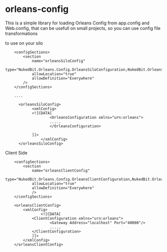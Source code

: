 # orleans-config

This is a simple library for loading Orleans Config from app.config and Web.config, that can be usefull on small projects, so you can use config file transformations

to use on your silo

        <configSections>
            <section
                name="orleansSiloConfig"
                type="NukedBit.Orleans.Config.OrleansSiloConfiguration,NukedBit.Orleans.Config"
                allowLocation="true"
                allowDefinition="Everywhere"
            /> 
        </configSections>
        
        ....
        
          <orleansSiloConfig>
                <xmlConfig>
                <![CDATA[
                        <OrleansConfiguration xmlns="urn:orleans">
                        .....
                        </OrleansConfiguration>      

                ]]>
                    </xmlConfig>
          </orleansSiloConfig>  
          
Client Side

        <configSections> 
            <section
                name="orleansClientConfig"
                type="NukedBit.Orleans.Config.OrleansClientConfiguration,NukedBit.Orleans.Config"
                allowLocation="true"
                allowDefinition="Everywhere"
                />
        </configSections>
                
        <orleansClientConfig>
            <xmlConfig>
                    <![CDATA[
                <ClientConfiguration xmlns="urn:orleans">
                        <Gateway Address="localhost" Port="40000"/> 
                        .....
                </ClientConfiguration>
                ]]>
            </xmlConfig>
        </orleansClientConfig>        
          
                                
